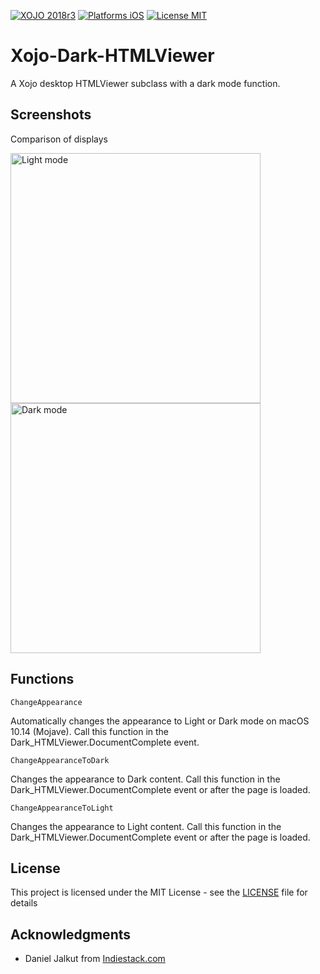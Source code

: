 [![XOJO 2018r3](https://img.shields.io/badge/XOJO-2018r3-71AF3A.svg)](https://www.xojo.com/)
[![Platforms iOS](https://img.shields.io/badge/Platform-Desktop-lightgray.svg?style=flat)](http://www.apple.com/ios/)
[![License MIT](https://img.shields.io/badge/license-MIT-blue.svg)](https://opensource.org/licenses/MIT)

# Xojo-Dark-HTMLViewer
A Xojo desktop HTMLViewer subclass with a dark mode function.

## Screenshots

Comparison of displays

<img src="https://github.com/jkleroy/Xojo-Dark-HTMLViewer/blob/master/img/light.png" width="400" alt="Light mode"> <img src="https://github.com/jkleroy/Xojo-Dark-HTMLViewer/blob/master/img/dark.png" width="400" alt="Dark mode">




## Functions

    ChangeAppearance

Automatically changes the appearance to Light or Dark mode on macOS 10.14 (Mojave).
Call this function in the Dark_HTMLViewer.DocumentComplete event.

    ChangeAppearanceToDark

Changes the appearance to Dark content.
Call this function in the Dark_HTMLViewer.DocumentComplete event or after the page is loaded.

    ChangeAppearanceToLight

Changes the appearance to Light content.
Call this function in the Dark_HTMLViewer.DocumentComplete event or after the page is loaded.



## License

This project is licensed under the MIT License - see the [LICENSE](LICENSE) file for details

## Acknowledgments

* Daniel Jalkut from [Indiestack.com](https://indiestack.com/2018/10/supporting-dark-mode-in-app-web-content/)

